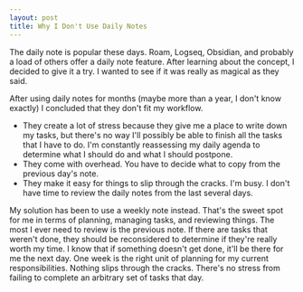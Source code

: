```yaml
---
layout: post
title: Why I Don't Use Daily Notes
---
```

The daily note is popular these days. Roam, Logseq, Obsidian, and probably a load of others offer a daily note feature. After learning about the concept, I decided to give it a try. I wanted to see if it was really as magical as they said.

After using daily notes for months (maybe more than a year, I don't know exactly) I concluded that they don't fit my workflow.

- They create a lot of stress because they give me a place to write down my tasks, but there's no way I'll possibly be able to finish all the tasks that I have to do. I'm constantly reassessing my daily agenda to determine what I should do and what I should postpone.
- They come with overhead. You have to decide what to copy from the previous day's note.
- They make it easy for things to slip through the cracks. I'm busy. I don't have time to review the daily notes from the last several days.

My solution has been to use a weekly note instead. That's the sweet spot for me in terms of planning, managing tasks, and reviewing things. The most I ever need to review is the previous note. If there are tasks that weren't done, they should be reconsidered to determine if they're really worth my time. I know that if something doesn't get done, it'll be there for me the next day. One week is the right unit of planning for my current responsibilities. Nothing slips through the cracks. There's no stress from failing to complete an arbitrary set of tasks that day.